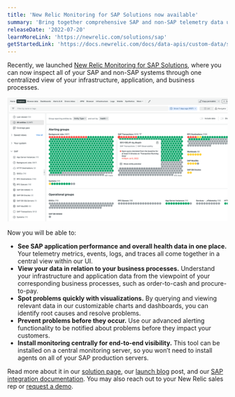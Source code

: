 ```yaml
---
title: 'New Relic Monitoring for SAP Solutions now available'
summary: 'Bring together comprehensive SAP and non-SAP telemetry data under one roof'
releaseDate: '2022-07-20'
learnMoreLink: 'https://newrelic.com/solutions/sap'
getStartedLink: 'https://docs.newrelic.com/docs/data-apis/custom-data/sap-integration/'
---
```


Recently, we launched [New Relic Monitoring for SAP Solutions](https://newrelic.com/solutions/sap), where you can now inspect all of your SAP and non-SAP systems through one centralized view of your infrastructure, application, and business processes.

!["Screenshot showing SAP and Non-SAP observability"](./images/SAP_or_NonSAP-02.png "Screenshot showing SAP and Non-SAP observability")

Now you will be able to:
* **See SAP application performance and overall health data in one place.** Your telemetry metrics, events, logs, and traces all come together in a central view within our UI.
* **View your data in relation to your business processes.** Understand your infrastructure and application data from the viewpoint of your corresponding business processes, such as order-to-cash and procure-to-pay.
* **Spot problems quickly with visualizations.** By querying and viewing relevant data in our customizable charts and dashboards, you can identify root causes and resolve problems.
* **Prevent problems before they occur.** Use our advanced alerting functionality to be notified about problems before they impact your customers.
* **Install monitoring centrally for end-to-end visibility.** This tool can be installed on a central monitoring server, so you won’t need to install agents on all of your SAP production servers.

Read more about it in our [solution page](https://newrelic.com/solutions/sap), our [launch blog](https://newrelic.com/blog/nerdlog/monitor-sap-systems) post, and our [SAP integration documentation](https://docs.newrelic.com/docs/data-apis/custom-data/sap-integration). You may also reach out to your New Relic sales rep or [request a demo](https://newrelic.com/request-demo).


